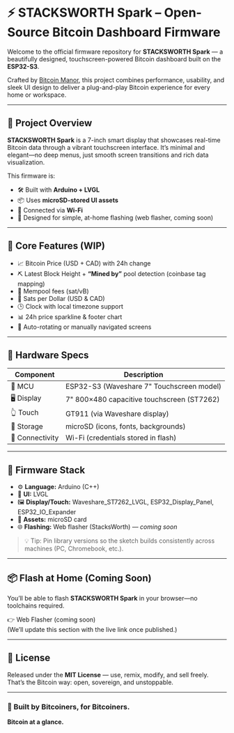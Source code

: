 # ⚡ STACKSWORTH Spark – Open-Source Bitcoin Dashboard Firmware

Welcome to the official firmware repository for **STACKSWORTH Spark** — a beautifully designed, touchscreen-powered Bitcoin dashboard built on the **ESP32-S3**.

Crafted by [Bitcoin Manor](https://github.com/BitcoinManor), this project combines performance, usability, and sleek UI design to deliver a plug-and-play Bitcoin experience for every home or workspace.

---

## 🧠 Project Overview

**STACKSWORTH Spark** is a 7-inch smart display that showcases real-time Bitcoin data through a vibrant touchscreen interface. It’s minimal and elegant—no deep menus, just smooth screen transitions and rich data visualization.

This firmware is:
- 🛠️ Built with **Arduino + LVGL**
- 📦 Uses **microSD-stored UI assets**
- 📡 Connected via **Wi-Fi**
- 🧰 Designed for simple, at-home flashing (web flasher, coming soon)

---

## 🚀 Core Features (WIP)

- 📈 Bitcoin Price (USD + CAD) with 24h change
- ⛏️ Latest Block Height + **“Mined by”** pool detection (coinbase tag mapping)
- 🧮 Mempool fees (sat/vB)
- 💸 Sats per Dollar (USD & CAD)
- 🕒 Clock with local timezone support
- 📊 24h price sparkline & footer chart
- 🔁 Auto-rotating or manually navigated screens

---

## 🔧 Hardware Specs

| Component        | Description                                      |
|------------------|--------------------------------------------------|
| 🧠 MCU           | ESP32-S3 (Waveshare 7" Touchscreen model)        |
| 🖥️ Display       | 7" 800×480 capacitive touchscreen (ST7262)       |
| 👆 Touch         | GT911 (via Waveshare display)                    |
| 💽 Storage       | microSD (icons, fonts, backgrounds)              |
| 📶 Connectivity  | Wi-Fi (credentials stored in flash)              |

---

## 🧰 Firmware Stack

- ⚙️ **Language:** Arduino (C++)
- 🎨 **UI:** LVGL
- 🖼️ **Display/Touch:** Waveshare_ST7262_LVGL, ESP32_Display_Panel, ESP32_IO_Expander
- 💾 **Assets:** microSD card
- 🌐 **Flashing:** Web flasher (StacksWorth) — *coming soon*

> 💡 Tip: Pin library versions so the sketch builds consistently across machines (PC, Chromebook, etc.).

---

## 📦 Flash at Home (Coming Soon)

You’ll be able to flash **STACKSWORTH Spark** in your browser—no toolchains required.

👉 Web Flasher (coming soon)  
(We’ll update this section with the live link once published.)

---

## 📜 License

Released under the **MIT License** — use, remix, modify, and sell freely.  
That’s the Bitcoin way: open, sovereign, and unstoppable.

---

### 🧡 Built by Bitcoiners, for Bitcoiners.  
**Bitcoin at a glance.**
